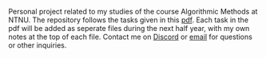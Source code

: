 Personal project related to my studies of the course Algorithmic Methods at NTNU. The repository follows the tasks given in this [pdf](https://folk.ntnu.no/frh/algmet/oppgaver/algmet.pdf). 
Each task in the pdf will be added as seperate files during the next half year, with my own notes at the top of each file. Contact me on [Discord](https://discordapp.com/users/376827396764073997) or [email](mailto:eirik.hanasand@gmail.com) for questions or other inquiries.
